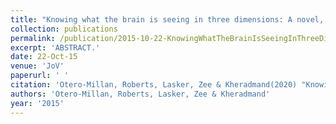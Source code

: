 ```yaml
---
title: "Knowing what the brain is seeing in three dimensions: A novel, noninvasive, sensitive, accurate, and low-noise technique for measuring ocular torsion."
collection: publications
permalink: /publication/2015-10-22-KnowingWhatTheBrainIsSeeingInThreeDimensions_ANovel_Noninvasive
excerpt: 'ABSTRACT.'
date: 22-Oct-15
venue: 'JoV'
paperurl: ' '
citation: 'Otero-Millan, Roberts, Lasker, Zee & Kheradmand(2020) "Knowing what the brain is seeing in three dimensions: A novel, noninvasive, sensitive, accurate, and low-noise technique for measuring ocular torsion." J Vis. 2015;15(14):11. '
authors: 'Otero-Millan, Roberts, Lasker, Zee & Kheradmand'
year: '2015'
---
```


